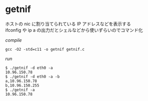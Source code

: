 # getnif

ホストの nic に割り当てられている IP アドレスなどを表示する  
ifconfig や ip a の出力だとシェルなどから使いずらいのでコマンド化  

*compile*
```
gcc -O2 -std=c11 -o getnif getnif.c
```

*run*
```
$ ./getnif -d eth0 -a
10.96.150.78
$ ./getnif -d eth0 -a -b
a,10.96.150.78
b,10.96.150.255
$ ./getnif -a
10.96.150.78
```
